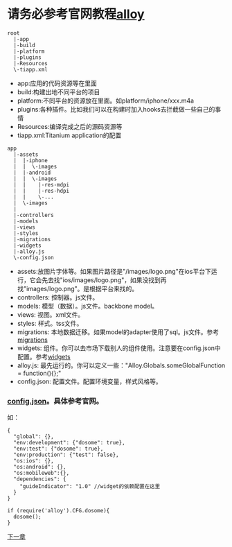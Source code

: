 请务必参考官网教程[alloy](http://docs.appcelerator.com/titanium/latest/#!/guide/Alloy_Framework)
======================

```
root
  |-app
  |-build
  |-platform
  |-plugins
  |-Resources
  \-tiapp.xml
```

- app:应用的代码资源等在里面
- build:构建出地不同平台的项目
- platform:不同平台的资源放在里面。如platform/iphone/xxx.m4a
- plugins:各种插件。比如我们可以在构建时加入hooks去拦截做一些自己的事情
- Resources:编译完成之后的源码资源等
- tiapp.xml:Titanium application的配置

```
app
  |-assets
  |  |-iphone
  |  |  \-images
  |  |-android
  |  |  \-images
  |  |    |-res-mdpi
  |  |    |-res-hdpi
  |  |    \-...
  |  \-images
  |
  |-controllers
  |-models
  |-views
  |-styles
  |-migrations
  |-widgets
  |-alloy.js
  \-config.json
```
- assets:放图片字体等。如果图片路径是"/images/logo.png"在ios平台下运行，它会先去找"ios/images/logo.png"，如果没找到再找"images/logo.png"。是根据平台来找的。
- controllers: 控制器。js文件。
- models: 模型（数据）。js文件。backbone model。
- views: 视图。xml文件。
- styles: 样式。tss文件。
- migrations: 本地数据迁移。如果model的adapter使用了sql。js文件。参考[migrations](http://docs.appcelerator.com/titanium/latest/#!/guide/Alloy_Backbone_Migration)
- widgets: 组件。你可以去市场下载别人的组件使用。注意要在config.json中配置。参考[widgets](http://docs.appcelerator.com/titanium/latest/#!/guide/Alloy_Widgets)
- alloy.js: 最先运行的。你可以定义一些："Alloy.Globals.someGlobalFunction = function(){};"
- config.json: 配置文件。配置环境变量，样式风格等。

### [config.json](http://docs.appcelerator.com/titanium/latest/#!/guide/Project_Configuration_File_(config.json))。具体参考官网。
如：
```
{
  "global": {},
  "env:development": {"dosome": true},
  "env:test": {"dosome": true},
  "env:production": {"test": false},
  "os:ios": {},
  "os:android": {},
  "os:mobileweb":{},
  "dependencies": {
    "guideIndicator": "1.0" //widget的依赖配置在这里
  }
}

```

```
if (require('alloy').CFG.dosome){
  dosome();
}
```

[下一章](https://github.com/mdsb100/titanium-good-practices/blob/master/tutorial/EP3-%E6%9E%84%E5%BB%BA%E6%A0%B7%E5%BC%8F%E5%8F%8A%E8%A7%86%E5%9B%BE.md)